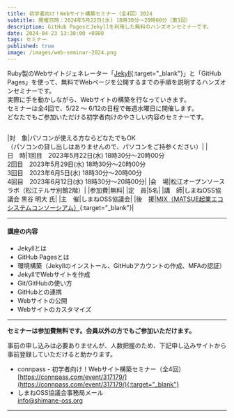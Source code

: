 ```yaml
---
title: 初学者向け！Webサイト構築セミナー（全4回）2024
subtitle: 開催日時：2024年5月22日(水) 18時30分～20時00分（第1回）
description: GitHub PagesとJekyllを利用した無料のハンズオンセミナーです。
date: 2024-04-23 13:30:00 +0900
tags: セミナー
published: true
image: /images/web-seminar-2024.png
---
```


Ruby製のWebサイトジェネレーター「[Jekyll](https://jekyllrb-ja.github.io/){:target="_blank"}」と「GitHub Pages」を使って、無料でWebページを公開するまでの手順を説明するハンズオンセミナーです。<br>
実際に手を動かしながら、Webサイトの構築を行なっていきます。
<br>
セミナーは全4回で、5/22 〜 6/12の日程で毎週水曜日に開催します。
<br>
どなたでもご参加いただける初学者向けのやさしい内容のセミナーです。
<br>

<img srcset="/images/web-seminar-2024.png">

|<nobr>対　象</nobr>|パソコンが使える方ならどなたでもOK <br> （パソコンの貸し出しはありませんので、パソコンをご持参ください）|
|<nobr>日　時</nobr>|<nobr>1回目　2023年5月22日(水) 18時30分～20時00分</nobr><br><nobr>2回目　2023年5月29日(水) 18時30分～20時00分</nobr><br><nobr>3回目　2023年6月5日(水) 18時30分～20時00分</nobr><br><nobr>4回目　2023年6月12日(水) 18時30分～20時00分|
|<nobr>会　場</nobr>|松江オープンソースラボ（松江テルサ別館2階）|
|<nobr>参加費</nobr>|無料|
|<nobr>定　員</nobr>|5名|
|<nobr>講　師</nobr>|しまねOSS協議会 黒谷 明大 氏|
|<nobr>主　催</nobr>|しまねOSS協議会|
|<nobr>後　援</nobr>|[MIX（MATSUE起業エコシステムコンソーシアム）](https://mix-matsue.jp/){:target="_blank"}|

---

#### 講座の内容
* Jekyllとは
* GitHub Pagesとは
* 環境構築（Jekyllのインストール、GitHubアカウントの作成、MFAの認証）
* JekyllでWebサイトを作成
* Git/GitHubの使い方
* GitHubとの連携
* Webサイトの公開
* Webサイトのカスタマイズ

---

__セミナーは参加費無料です。会員以外の方でもご参加いただけます。__

事前の申し込みは必要ありませんが、人数把握のため、下記申し込みサイトから事前登録していただけると助かります。

- connpass - 初学者向け！Webサイト構築セミナー（全4回）<br>
[https://connpass.com/event/317179/](https://connpass.com/event/317179/){:target="_blank"}
- しまねOSS協議会事務局メール<br>
[info@shimane-oss.org](mailto:info@shimane-oss.org)

---
